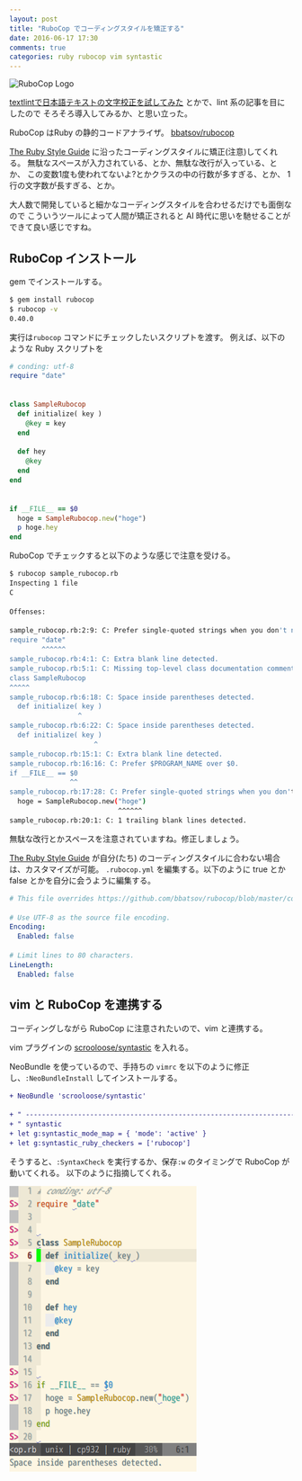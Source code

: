 ```yaml
---
layout: post
title: "RuboCop でコーディングスタイルを矯正する"
date: 2016-06-17 17:30
comments: true
categories: ruby rubocop vim syntastic
---
```


![RuboCop Logo](https://raw.githubusercontent.com/bbatsov/rubocop/master/logo/rubo-logo-horizontal.png)


[textlintで日本語テキストの文字校正を試してみた](http://note103.hateblo.jp/entry/2016/06/13/074744) とかで、lint 系の記事を目にしたので
そろそろ導入してみるか、と思い立った。


RuboCop はRuby の静的コードアナライザ。
[bbatsov/rubocop](https://github.com/bbatsov/rubocop)

[The Ruby Style Guide](https://github.com/bbatsov/ruby-style-guide) に沿ったコーディングスタイルに矯正(注意)してくれる。
無駄なスペースが入力されている、とか、無駄な改行が入っている、とか、
この変数1度も使われてないよ?とかクラスの中の行数が多すぎる、とか、
1行の文字数が長すぎる、とか。


大人数で開発していると細かなコーディングスタイルを合わせるだけでも面倒なので
こういうツールによって人間が矯正されると AI 時代に思いを馳せることができて良い感じですね。


<!-- more -->

RuboCop インストール
--------------------

gem でインストールする。

```sh
$ gem install rubocop
$ rubocop -v
0.40.0
```

実行は`rubocop` コマンドにチェックしたいスクリプトを渡す。
例えば、以下のような Ruby スクリプトを


```ruby
# conding: utf-8
require "date"


class SampleRubocop
  def initialize( key )
    @key = key
  end

  def hey
    @key
  end
end


if __FILE__ == $0
  hoge = SampleRubocop.new("hoge")
  p hoge.hey
end

```

RuboCop でチェックすると以下のような感じで注意を受ける。

```sh
$ rubocop sample_rubocop.rb
Inspecting 1 file
C

Offenses:

sample_rubocop.rb:2:9: C: Prefer single-quoted strings when you don't need string interpolation or special symbols.
require "date"
        ^^^^^^
sample_rubocop.rb:4:1: C: Extra blank line detected.
sample_rubocop.rb:5:1: C: Missing top-level class documentation comment.
class SampleRubocop
^^^^^
sample_rubocop.rb:6:18: C: Space inside parentheses detected.
  def initialize( key )
                 ^
sample_rubocop.rb:6:22: C: Space inside parentheses detected.
  def initialize( key )
                     ^
sample_rubocop.rb:15:1: C: Extra blank line detected.
sample_rubocop.rb:16:16: C: Prefer $PROGRAM_NAME over $0.
if __FILE__ == $0
               ^^
sample_rubocop.rb:17:28: C: Prefer single-quoted strings when you don't need string interpolation or special symbols.
  hoge = SampleRubocop.new("hoge")
                           ^^^^^^
sample_rubocop.rb:20:1: C: 1 trailing blank lines detected.
```

無駄な改行とかスペースを注意されていますね。修正しましょう。


[The Ruby Style Guide](https://github.com/bbatsov/ruby-style-guide) が自分(たち) のコーディングスタイルに合わない場合は、カスタマイズが可能。
`.rubocop.yml` を編集する。以下のように true とか false とかを自分に会うように編集する。

```yml
# This file overrides https://github.com/bbatsov/rubocop/blob/master/config/default.yml

# Use UTF-8 as the source file encoding.
Encoding:
  Enabled: false

# Limit lines to 80 characters.
LineLength:
  Enabled: false
```


vim と RuboCop を連携する
-------------------------

コーディングしながら RuboCop に注意されたいので、vim と連携する。

vim プラグインの [scrooloose/syntastic](https://github.com/scrooloose/syntastic) を入れる。

NeoBundle を使っているので、手持ちの `vimrc` を以下のように修正し、`:NeoBundleInstall` してインストールする。

```diff
+ NeoBundle 'scrooloose/syntastic'

+ " ----------------------------------------------------------------------
+ " syntastic
+ let g:syntastic_mode_map = { 'mode': 'active' }
+ let g:syntastic_ruby_checkers = ['rubocop']
```

そうすると、`:SyntaxCheck` を実行するか、保存`:w` のタイミングで RuboCop が動いてくれる。
以下のように指摘してくれる。

![syntastic_ss](/images/syntastic_ss.png)


